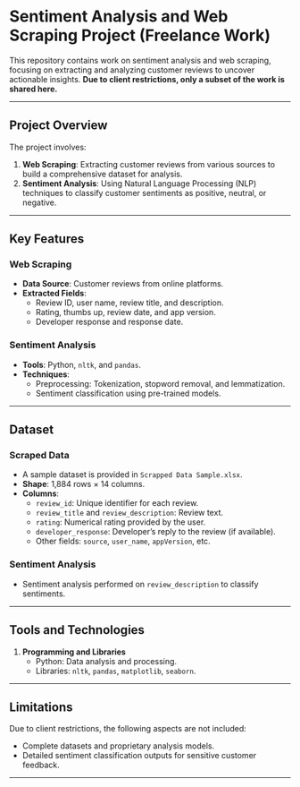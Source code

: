 # Sentiment Analysis and Web Scraping Project (Freelance Work)

This repository contains work on sentiment analysis and web scraping, focusing on extracting and analyzing customer reviews to uncover actionable insights. **Due to client restrictions, only a subset of the work is shared here.**

---

## Project Overview

The project involves:
1. **Web Scraping**: Extracting customer reviews from various sources to build a comprehensive dataset for analysis.
2. **Sentiment Analysis**: Using Natural Language Processing (NLP) techniques to classify customer sentiments as positive, neutral, or negative.

---

## Key Features

### Web Scraping
- **Data Source**: Customer reviews from online platforms.
- **Extracted Fields**:
  - Review ID, user name, review title, and description.
  - Rating, thumbs up, review date, and app version.
  - Developer response and response date.

### Sentiment Analysis
- **Tools**: Python, `nltk`, and `pandas`.
- **Techniques**:
  - Preprocessing: Tokenization, stopword removal, and lemmatization.
  - Sentiment classification using pre-trained models.

---

## Dataset

### Scraped Data
- A sample dataset is provided in `Scrapped Data Sample.xlsx`.
- **Shape**: 1,884 rows × 14 columns.
- **Columns**:
  - `review_id`: Unique identifier for each review.
  - `review_title` and `review_description`: Review text.
  - `rating`: Numerical rating provided by the user.
  - `developer_response`: Developer’s reply to the review (if available).
  - Other fields: `source`, `user_name`, `appVersion`, etc.

### Sentiment Analysis
- Sentiment analysis performed on `review_description` to classify sentiments.

---

## Tools and Technologies

1. **Programming and Libraries**
   - Python: Data analysis and processing.
   - Libraries: `nltk`, `pandas`, `matplotlib`, `seaborn`.

---

## Limitations

Due to client restrictions, the following aspects are not included:
- Complete datasets and proprietary analysis models.
- Detailed sentiment classification outputs for sensitive customer feedback.

---

